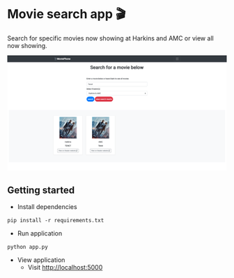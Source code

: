 # Movie search app :clapper:

Search for specific movies now showing at Harkins and AMC or view all now showing.

<img src="https://raw.githubusercontent.com/zachspiel/Movie-Search-App/master/static/ApplicationDemo.png">

## Getting started

- Install dependencies

```shell
pip install -r requirements.txt
```

- Run application

```shell
python app.py
```

- View application
  - Visit [http://localhost:5000](http://localhost:5000)
